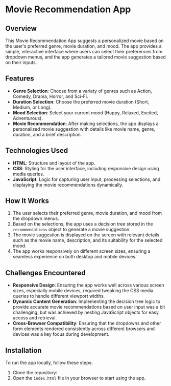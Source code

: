# Movie Recommendation App

## Overview
This Movie Recommendation App suggests a personalized movie based on the user's preferred genre, movie duration, and mood. The app provides a simple, interactive interface where users can select their preferences from dropdown menus, and the app generates a tailored movie suggestion based on their inputs.

## Features
- **Genre Selection**: Choose from a variety of genres such as Action, Comedy, Drama, Horror, and Sci-Fi.
- **Duration Selection**: Choose the preferred movie duration (Short, Medium, or Long).
- **Mood Selection**: Select your current mood (Happy, Relaxed, Excited, Adventurous).
- **Movie Recommendation**: After making selections, the app displays a personalized movie suggestion with details like movie name, genre, duration, and a brief description.

## Technologies Used
- **HTML**: Structure and layout of the app.
- **CSS**: Styling for the user interface, including responsive design using media queries.
- **JavaScript**: Logic for capturing user input, processing selections, and displaying the movie recommendations dynamically.

## How It Works
1. The user selects their preferred genre, movie duration, and mood from the dropdown menus.
2. Based on the selections, the app uses a decision tree stored in the `recommendations` object to generate a movie suggestion.
3. The movie suggestion is displayed on the screen with relevant details such as the movie name, description, and its suitability for the selected mood.
4. The app works responsively on different screen sizes, ensuring a seamless experience on both desktop and mobile devices.

## Challenges Encountered
- **Responsive Design**: Ensuring the app works well across various screen sizes, especially mobile devices, required tweaking the CSS media queries to handle different viewport widths.
- **Dynamic Content Generation**: Implementing the decision tree logic to provide accurate movie recommendations based on user input was a bit challenging, but was achieved by nesting JavaScript objects for easy access and retrieval.
- **Cross-Browser Compatibility**: Ensuring that the dropdowns and other form elements rendered consistently across different browsers and devices was a key focus during development.

## Installation
To run the app locally, follow these steps:

1. Clone the repository:
2. Open the `index.html` file in your browser to start using the app.
